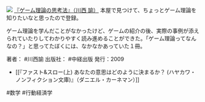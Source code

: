 
[![](https://images-fe.ssl-images-amazon.com/images/I/51MCnAyk1tL._SL160_.jpg)](http://www.amazon.co.jp/exec/obidos/ASIN/4806134708/choiyaki81-22/ref=nosim)
[『ゲーム理論の思考法』（川西 諭）](http://www.amazon.co.jp/exec/obidos/ASIN/4806134708/choiyaki81-22/ref=nosim)
本屋で見つけて、ちょっとゲーム理論を知りたいなと思ったので登録。

ゲーム理論を学んだことがなかったけど、ゲームの紹介の後、実際の事例が添えられていたりしてわかりやすく読み進めることができた。「ゲーム理論ってなんなの？」と思ってたぼくには、なかなかあっていた１冊。

著者： #川西諭 
出版社： #中経出版 
発行：2009 

- [[『ファスト&スロー(上) あなたの意思はどのように決まるか？ (ハヤカワ・ノンフィクション文庫)』（ダニエル・カーネマン）]]

#数学 #行動経済学 
